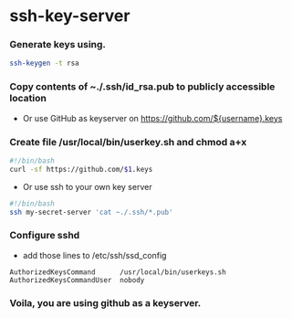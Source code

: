 # ssh-key-server
### Generate keys using.
```bash
ssh-keygen -t rsa
```
### Copy contents of ~./.ssh/id_rsa.pub to publicly accessible location
- Or use GitHub as keyserver on https://github.com/${username}.keys

### Create file /usr/local/bin/userkey.sh and chmod a+x
```bash
#!/bin/bash
curl -sf https://github.com/$1.keys
```
- Or use ssh to your own key server
```bash
#!/bin/bash
ssh my-secret-server 'cat ~./.ssh/*.pub'
```

### Configure sshd
- add those lines to /etc/ssh/ssd_config
```
AuthorizedKeysCommand      /usr/local/bin/userkeys.sh
AuthorizedKeysCommandUser  nobody
```

### Voila, you are using github as a keyserver.
